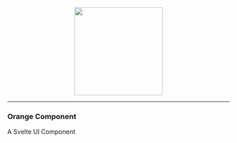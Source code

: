 <div align="center">
  <img src='https://github.com/southorange1228/orange-component/blob/master/site/public/orange.svg' width='200px' height='200px'>
</div>

---

### Orange Component

A Svelte UI Component
